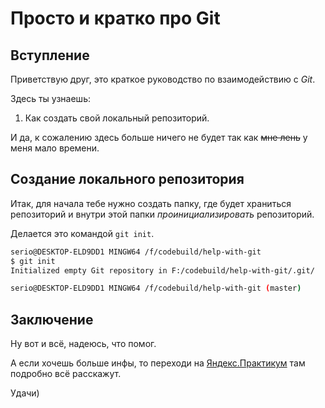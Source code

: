 # Просто и кратко про Git

## Вступление

Приветствую друг, это краткое руководство по взаимодействию с *Git*.

Здесь ты узнаешь:

1. Как создать свой локальный репозиторий.

И да, к сожалению здесь больше ничего не будет так как ~~мне лень~~ у меня мало времени.

## Создание локального репозитория

Итак, для начала тебе нужно создать папку, где будет храниться репозиторий и внутри этой папки *проинициализировать* репозиторий.

Делается это командой `git init`.

```bash
serio@DESKTOP-ELD9DD1 MINGW64 /f/codebuild/help-with-git
$ git init
Initialized empty Git repository in F:/codebuild/help-with-git/.git/

serio@DESKTOP-ELD9DD1 MINGW64 /f/codebuild/help-with-git (master)
```

## Заключение

Ну вот и всё, надеюсь, что помог.

А если хочешь больше инфы, то переходи на [Яндекс.Практикум](https://practicum.yandex.ru/git-basics/) там подробно всё расскажут.

Удачи)
